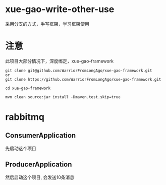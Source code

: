 # xue-gao-write-other-use
采用分支的方式，手写框架，学习框架使用

# 注意
此项目大部分情况下，深度绑定，xue-gao-framework
```
git clone git@github.com:WarriorFromLongAgo/xue-gao-framework.git
or
git clone https://github.com/WarriorFromLongAgo/xue-gao-framework.git

cd xue-gao-framework

mvn clean source:jar install -Dmaven.test.skip=true
```


# rabbitmq

## ConsumerApplication
先启动这个项目

## ProducerApplication
然后启动这个项目, 会发送10条消息





